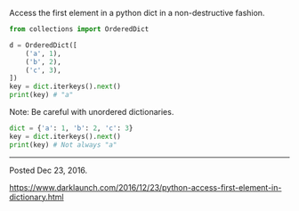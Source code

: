 Access the first element in a python dict in a non-destructive fashion.

```python
from collections import OrderedDict

d = OrderedDict([
    ('a', 1),
    ('b', 2),
    ('c', 3),
])
key = dict.iterkeys().next()
print(key) # "a"
```

Note: Be careful with unordered dictionaries.

```python
dict = {'a': 1, 'b': 2, 'c': 3}
key = dict.iterkeys().next()
print(key) # Not always "a"
```

---

Posted Dec 23, 2016.

https://www.darklaunch.com/2016/12/23/python-access-first-element-in-dictionary.html